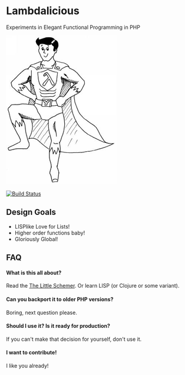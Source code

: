 # Lambdalicious

Experiments in Elegant Functional Programming in PHP

![Lambda Man by Martin Grabmüller](docs/lambda-man.jpg "Lambda Man by Martin Grabmüller")

[![Build Status](https://travis-ci.org/mathiasverraes/lambdalicious.svg)](https://travis-ci.org/mathiasverraes/lambdalicious)

## Design Goals

- LISPlike Love for Lists!
- Higher order functions baby!
- Gloriously Global!

## FAQ

#### What is this all about?

Read the [The Little Schemer](http://www.amazon.com/gp/product/0262560992/ref=as_li_tl?ie=UTF8&camp=1789&creative=390957&creativeASIN=0262560992&linkCode=as2&tag=verraesnet-20&linkId=LWAZ2Z4LXEVNZNAH).
Or learn LISP (or Clojure or some variant).

#### Can you backport it to older PHP versions?

Boring, next question please.

#### Should I use it? Is it ready for production?

If you can't make that decision for yourself, don't use it.

#### I want to contribute!

I like you already!

